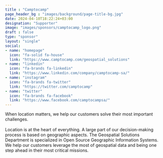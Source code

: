 ```yaml
---
title : "Camptocamp"
page_header_bg : "images/background/page-title-bg.jpg"
date: 2024-04-10T18:22:24+03:00
designation: "Supporter"
image: "images/sponsors/camptocamp_logo.png"
draft : false
type: "sponsor"
layout: "single"
social:
- name: "homepage"
  icon: "fa-solid fa-house"
  link: "https://www.camptocamp.com/geospatial_solutions"
- name: "linkedin"
  icon: "fa-brands fa-linkedin"
  link: "https://www.linkedin.com/company/camptocamp-sa/"
- name: "instagram"
  icon: "fa-brands fa-twitter"
  link: "https://twitter.com/camptocamp"
- name: "twitter"
  icon: "fa-brands fa-facebook"
  link: "https://www.facebook.com/camptocampsa/"
---
```

When location matters, we help our customers solve their most important
challenges.<br><br>
Location is at the heart of everything. A large part of our decision-making
process is based on geographic aspects. The Geospatial Solutions Department
is specialized in Open Source Geographic Information Systems. We help our
customers leverage the most of geospatial data and being one step ahead in
their most critical missions.
